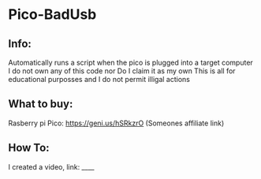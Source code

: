 # Pico-BadUsb
## Info:
Automatically runs a script when the pico is plugged into a target computer
I do not own any of this code nor Do I claim it as my own
This is all for educational purposses and I do not permit illigal actions

## What to buy: 
Rasberry pi Pico: https://geni.us/hSRkzrO (Someones affiliate link)

## How To: 
I created a video, link: ____
